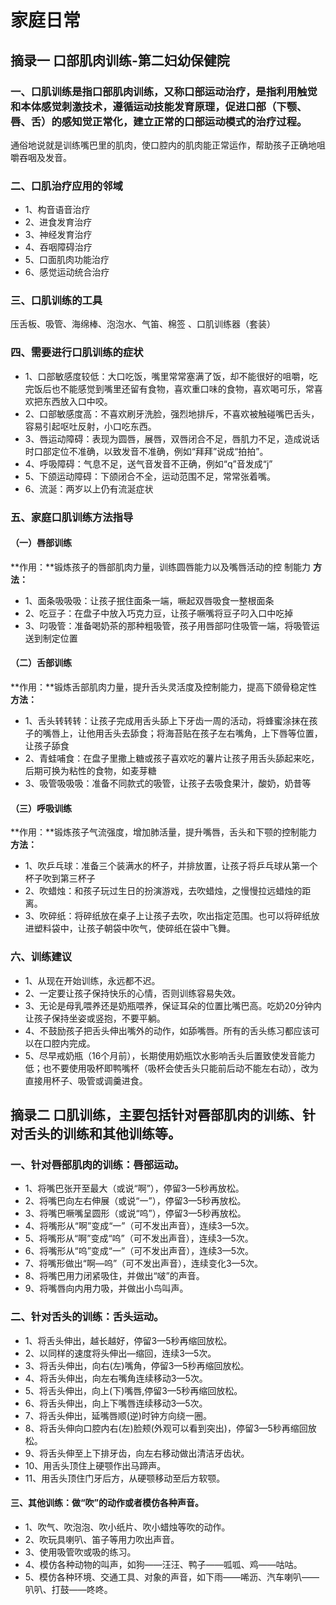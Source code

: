 # 家庭日常

## 摘录一 口部肌肉训练-第二妇幼保健院

### 一、口肌训练是指口部肌肉训练，又称口部运动治疗，是指利用触觉和本体感觉刺激技术，遵循运动技能发育原理，促进口部（下颚、唇、舌）的感知觉正常化，建立正常的口部运动模式的治疗过程。
通俗地说就是训练嘴巴里的肌肉，使口腔内的肌肉能正常运作，帮助孩子正确地咀嚼吞咽及发音。

### 二、口肌治疗应用的邻域
- 1、构音语音治疗
- 2、进食发育治疗 
- 3、神经发育治疗 
- 4、吞咽障碍治疗
- 5、口面肌肉功能治疗
- 6、感觉运动统合治疗

### 三、口肌训练的工具
压舌板、吸管、海绵棒、泡泡水、气笛、棉签 、口肌训练器（套装）

### 四、需要进行口肌训练的症状

- 1、口部敏感度较低：大口吃饭，嘴里常常塞满了饭，却不能很好的咀嚼，吃完饭后也不能感觉到嘴里还留有食物，喜欢重口味的食物，喜欢喝可乐，常喜欢把东西放入口中咬。
- 2、口部敏感度高：不喜欢刷牙洗脸，强烈地排斥，不喜欢被触碰嘴巴舌头，容易引起呕吐反射，小口吃东西。
- 3、唇运动障碍：表现为圆唇，展唇，双唇闭合不足，唇肌力不足，造成说话时口部定位不准确，以致发音不准确，例如“拜拜”说成“拍拍”。
- 4、呼吸障碍：气息不足，送气音发音不正确，例如“q”音发成“j”
- 5、下颌运动障碍：下颌闭合不全，运动范围不足，常常张着嘴。
- 6、流涎：两岁以上仍有流涎症状

### 五、家庭口肌训练方法指导

#### （一）唇部训练
**作用：**锻炼孩子的唇部肌肉力量，训练圆唇能力以及嘴唇活动的控
制能力
**方法：**
- 1、面条吸吸吸：让孩子抿住面条一端，噘起双唇吸食一整根面条
- 2、吃豆子：在盘子中放入巧克力豆，让孩子噘嘴将豆子叼入口中吃掉
- 3、叼吸管：准备喝奶茶的那种粗吸管，孩子用唇部叼住吸管一端，将吸管运送到制定位置

#### （二）舌部训练
**作用：**锻炼舌部肌肉力量，提升舌头灵活度及控制能力，提高下颌骨稳定性
**方法：**
- 1、舌头转转转：让孩子完成用舌头舔上下牙齿一周的活动，将蜂蜜涂抹在孩子的嘴唇上，让他用舌头去舔食；将海苔贴在孩子左右嘴角，上下唇等位置，让孩子舔食
- 2、青蛙哺食：在盘子里撒上糖或孩子喜欢吃的薯片让孩子用舌头舔起来吃，后期可换为粘性的食物，如麦芽糖
- 3、吸管吸吸吸：准备不同款式的吸管，让孩子去吸食果汁，酸奶，奶昔等

#### （三）呼吸训练
**作用：**锻炼孩子气流强度，增加肺活量，提升嘴唇，舌头和下颚的控制能力
**方法：**
- 1、吹乒乓球：准备三个装满水的杯子，并排放置，让孩子将乒乓球从第一个杯子吹到第三杯子
- 2、吹蜡烛：和孩子玩过生日的扮演游戏，去吹蜡烛，之慢慢拉远蜡烛的距离。
- 3、吹碎纸：将碎纸放在桌子上让孩子去吹，吹出指定范围。也可以将碎纸放进塑料袋中，让孩子朝袋中吹气，使碎纸在袋中飞舞。

### 六、训练建议

- 1、从现在开始训练，永远都不迟。
- 2、一定要让孩子保持快乐的心情，否则训练容易失效。
- 3、无论是母乳喂养还是奶瓶喂养，保证耳朵的位置比嘴巴高。吃奶20分钟内让孩子保持坐姿或竖抱，不要平躺。
- 4、不鼓励孩子把舌头伸出嘴外的动作，如舔嘴唇。所有的舌头练习都应该可以在口腔内完成。
- 5、尽早戒奶瓶（16个月前），长期使用奶瓶饮水影响舌头后置致使发音能力低；也不要使用吸杯即鸭嘴杯（吸杯会使舌头只能前后动不能左右动），改为直接用杯子、吸管或调羹进食。




## 摘录二 口肌训练，主要包括针对唇部肌肉的训练、针对舌头的训练和其他训练等。

### 一、针对唇部肌肉的训练：唇部运动。

- 1、将嘴巴张开至最大（或说“啊”），停留3—5秒再放松。
- 2、将嘴巴向左右伸展（或说“一”），停留3—5秒再放松。
- 3、将嘴巴噘嘴呈圆形（或说“呜”），停留3—5秒再放松。
- 4、将嘴形从“啊”变成“一”（可不发出声音），连续3—5次。
- 5、将嘴形从“啊”变成“呜”（可不发出声音），连续3—5次。
- 6、将嘴形从“呜”变成“一”（可不发出声音），连续3—5次。
- 7、将嘴形做出“啊—呜”（可不发出声音），连续变化3—5次。
- 8、将嘴巴用力闭紧吸住，并做出“啵”的声音。
- 9、将嘴唇向内用力吸，并做出小鸟叫声。

### 二、针对舌头的训练：舌头运动。

- 1、将舌头伸出，越长越好，停留3—5秒再缩回放松。
- 2、以同样的速度将头伸出—缩回，连续3—5次。
- 3、将舌头伸出，向右(左)嘴角，停留3—5秒再缩回放松。
- 4、将舌头伸出，向左右嘴角连续移动3—5次。
- 5、将舌头伸出，向上(下)嘴唇,停留3—5秒再缩回放松。
- 6、将舌头伸出，向上下嘴唇连续移动3—5次。
- 7、将舌头伸出，延嘴唇顺(逆)时钟方向绕一圈。
- 8、将舌头伸向口腔内右(左)脸颊(外观可以看到突出)，停留3—5秒再缩回放松。
- 9、将舌头伸至上下排牙齿，向左右移动做出清洁牙齿状。
- 10、用舌头顶住上硬颚作出马蹄声。
- 11、用舌头顶住门牙后方，从硬颚移动至后方软颚。

#### 三、其他训练：做“吹”的动作或者模仿各种声音。

- 1、吹气、吹泡泡、吹小纸片、吹小蜡烛等吹的动作。
- 2、吹玩具喇叭、笛子等用力吹出声音。
- 3、使用吸管吹或吸的练习。
- 4、模仿各种动物的叫声，如狗——汪汪、鸭子——呱呱、鸡——咕咕。
- 5、模仿各种环境、交通工具、对象的声音，如下雨——唏沥、汽车喇叭——叭叭、打鼓——咚咚。
